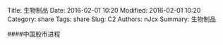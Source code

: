 Title: 生物制品
Date: 2016-02-01 10:20
Modified: 2016-02-01 10:20
Category: share
Tags: share
Slug: C2
Authors: nJcx
Summary: 生物制品


####中国股市进程

